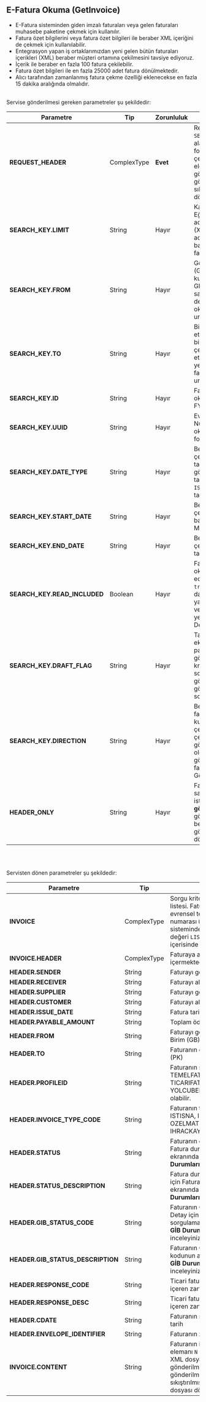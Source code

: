 ## E-Fatura Okuma (GetInvoice)
* E-Fatura sisteminden giden imzalı faturaları veya gelen faturaları muhasebe paketine çekmek için kullanılır.
* Fatura özet bilgilerini veya fatura özet bilgileri ile beraber XML içeriğini de çekmek için kullanılabilir.
* Entegrasyon yapan iş ortaklarımızdan yeni gelen bütün faturaları içerikleri (XML) beraber müşteri ortamına çekilmesini tavsiye ediyoruz.
* İçerik ile beraber en fazla 100 fatura çekilebilir.
* Fatura özet bilgileri ile en fazla 25000 adet fatura dönülmektedir.
* Alıcı tarafından zamanlanmış fatura çekme özelliği eklenecekse en fazla 15 dakika aralığında olmalıdır.

<br>
Servise gönderilmesi gereken parametreler şu şekildedir:

Parametre | Tip         | Zorunluluk  | Açıklama
--------- | ----------- | ----------- | -----------
**REQUEST_HEADER** | ComplexType | **Evet** | Request Header objesi içerisinde `SESSION_ID` ve `APPLICATION_NAME` alanı zorunludur. Faturaları XML formatında sıkıştırılmadan çekmek için mutlaka `COMPRESSED` elemanı eklenmeli ve `N` değeri gönderilmelidir. Eğer gönderilmezse faturalar sıkıştırılmış/ziplenmiş olarak dönülecektir. Değerler: Y/N
**SEARCH_KEY.LIMIT** | String  | Hayır | Kaç fatura okunmak istendiği. Eğer eleman gönderilmezse 10 adet fatura, fatura içerikleri (XML) ile beraber en fazla 100 adet fatura, sadece fatura başlıklarını çekildiğindeise en fazla 25.000 adet fatura dönülür.
**SEARCH_KEY.FROM** | String  | Hayır | Gönderici firma gönderici birim (GB) etiketine göre çekmek için kullanılabilir. Örneğin birden fazla GB etiketi olan bir firmanın sadece muhasebe departmanından gelen faturaları okumak için kullanılabilir. format: urn:mail:muhasebegb@firma.com
**SEARCH_KEY.TO** | String  | Hayır | Birden fazla Posta Kutusu (PK) etiketi olan bir firmanın sadece bir PK adresine gelen faturaları çekmek için kullanılabilir. Eğer etiket gönderilmez ise kullanıcının yetkisine bağlı olarak bütün faturalar dönülür. format: urn:mail:muhasebepk@firma.com
**SEARCH_KEY.ID** | String  | Hayır | Fatura numarası ile fatura okumak için kullanılabilir. format: FYA2018000000001
**SEARCH_KEY.UUID** | String  | Hayır |  Evrensel Tekil Tanımlama Numarası (ETTN) ile fatura okumak için kullanılabilir.  GUID formatında
**SEARCH_KEY.DATE_TYPE** | String  | Hayır | Belirli tarih aralığında fatura çekmek istendiğinde belirlenen tarih tipidir. `CREATE` değeri gönderilirse fatura oluşturulma tarihine göre getirilir, boş veya `ISSUE` değeri gönderilirse fatura tarihine göre getirilmektedir.
**SEARCH_KEY.START_DATE** | String  | Hayır | Belirli tarih aralığında fatura çekmek istendiğinde dönem başlangıç tarihi format: YYYY-MM-DD
**SEARCH_KEY.END_DATE** | String  | Hayır | Belirli tarih aralığında fatura çekmek istendiğinde dönem bitiş tarihi format: YYYY-MM-DD
**SEARCH_KEY.READ_INCLUDED** | Boolean  | Hayır | Fatura okurken daha önce okunmuş faturaları dönüşe dahil edilip edilmeyeceğini belirler. `true` değeri gönderilirse fatura daha önce okunmuş olsa bile yanıta eklenir. Gönderilmezse veya `false` gönderilirse sadece yeni gelen faturalar dönülür. Değerler: true/false
**SEARCH_KEY.DRAFT_FLAG** | String  | Hayır | Taslak faturaları sonuca eklenmesi için kullanılan parametredir. `Y` değeri gönderilirse taslak faturalar diğer kriterlere uyan faturalarla beraber sonuca eklenir. Parametre gönderilmezse veya `N` gönderilirse taslak faturalar sonuca eklenmez. Değerler: Y/N
**SEARCH_KEY.DIRECTION** | String  | Hayır | Belge yönü. Gelen veya Giden faturaları çekmek için kullanılabilir. Gelen faturaları çekmek için `IN`, giden faturaları çekmek için `OUT` değeri gönderilebilir. Varsayılan değer `IN` olduğu için eğer parametre gönderilmezse sadece gelen faturalar dönülecektir.  Gönderilebilecek değerler: `IN`, `OUT`
**HEADER_ONLY** | String  | Hayır | Fatura içerik ile beraber mi yoksa sadece özet bilgisi mi okunmak istenildiğini belirler. Eleman **gönderilmezse** veya `N` değeri gönderilirse faturalar XML ile beraber dönülür. `Y` değeri gönderilirse faturaların özeti dönülür.  Değerler: Y/N
<br><br>

Servisten dönen parametreler şu şekildedir:

Parametre | Tip        | Açıklama
--------- | ----------- | -----------
**INVOICE** | ComplexType | Sorgu kriterine uyan fatura(lar)ın listesi. Fatura numarası `ID`, fatura evrensel tekil tanımlama numarası  `UUID` ve e-fatura sisteminde tanımlı tekil numara değeri  `LIST_ID` attribute içerisinde dönülmektedir.
**INVOICE.HEADER** | ComplexType | Faturaya ait özet bilgiler içermektedir.
**HEADER.SENDER** | String | Faturayı gönderen firma VKN'si.
**HEADER.RECEIVER** | String | Faturayı alan firma VKN'si.
**HEADER.SUPPLIER** | String | Faturayı gönderen firma ünvanı.
**HEADER.CUSTOMER** | String | Faturayı alan firma ünvanı.
**HEADER.ISSUE_DATE** | String | Fatura tarihi.
**HEADER.PAYABLE_AMOUNT** | String | Toplam ödenecek tutar.
**HEADER.FROM** | String | Faturayı gönderen Gönderici Birim (GB)
**HEADER.TO** | String | Faturanın geldiği Posta Kutusu (PK)
**HEADER.PROFILEID** | String | Faturanın senaryosu. TEMELFATURA, TICARIFATURA,IHRACATFATURA, YOLCUBERABER değerleri olabilir.
**HEADER.INVOICE_TYPE_CODE** | String | Faturanın tipi. SATIS, IADE, ISTISNA, IHRACAT, OZELMATRAH, TEVKIFAT, IHRACKAYITLI değerleri olabilir.
**HEADER.STATUS** | String | Faturanın durumu. Detay için Fatura durum sorgulama ekranında bulunan **Fatura Durumları** başlığını inceleyiniz.
**HEADER.STATUS_DESCRIPTION** | String | Fatura durum açıklaması. Detay için Fatura durum sorgulama ekranında bulunan **Fatura Durumları** başlığını inceleyiniz.
**HEADER.GIB_STATUS_CODE** | String | Faturanın GİB'de ki durum kodu. Detay için Fatura durum sorgulama ekranında bulunan **GİB Durum Kodları** başlığını inceleyiniz.
**HEADER.GIB_STATUS_DESCRIPTION** | String | Faturanın GİB'de ki durumunun kodunun açıklaması. Detay için **GİB Durum Kodları** başlığını inceleyiniz.  
**HEADER.RESPONSE_CODE** | String | Ticari fatura için verilen yanıtı içeren zarfın durum kodu
**HEADER.RESPONSE_DESC** | String | Ticari fatura için verilen yanıtı içeren zarfın durum açıklaması           
**HEADER.CDATE** | String | Faturanın sistemimize ulaştığı tarih
**HEADER.ENVELOPE_IDENTIFIER** | String | Faturanın zarf IDsi.
**INVOICE.CONTENT** | String | Faturanın içeriği. Eğer `COMPRESSED` elemanı `N` olarak gönderilmişse XML dosya, `COMPRESSED` elemanı gönderilmemiş veya `Y` değeri gönderilmişse sıkıştırılmış/ziplenmiş XML dosyası dönülür.
